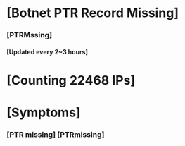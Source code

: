 # [Botnet PTR Record Missing]
### [PTRMssing]
#### [Updated every 2~3 hours]

# [Counting 22468 IPs]

# [Symptoms] 
###   [PTR missing] [PTRmissing]

